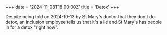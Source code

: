 +++
date = '2024-11-08T18:00:00Z'
title = 'Detox'
+++

Despite being told on 2024-10-13 by St Mary's doctor that they don't do detox, an Inclusion employee tells us that it's a lie and St Mary's has people in for a detox "right now".
